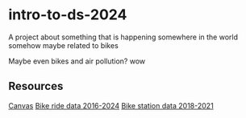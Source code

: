# intro-to-ds-2024
A project about something that is happening somewhere in the world somehow maybe related to bikes 

Maybe even bikes and air pollution? wow

## Resources
[Canvas](https://docs.google.com/document/d/1QWejvSXaniifYWSfj8oD7vjKZFbPcpI-s3F1d9oqQH8/edit?usp=sharing)
[Bike ride data 2016-2024](https://hri.fi/data/en_GB/dataset/helsingin-ja-espoon-kaupunkipyorilla-ajatut-matkat)
[Bike station data 2018-2021](https://hri.fi/data/en_GB/dataset/hsl-n-kaupunkipyoraasemat)
